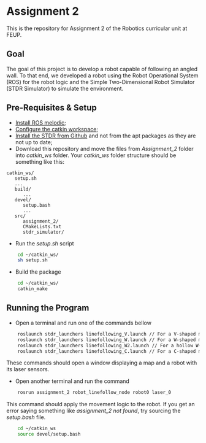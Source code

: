 # Assignment 2

This is the repository for Assignment 2 of the Robotics curricular unit at FEUP. 

## Goal

The goal of this project is to develop a robot capable of following an angled wall. To that end, we developed a robot using the Robot Operational System (ROS) for the robot logic and the Simple Two-Dimensional Robot Simulator (STDR Simulator) to simulate the environment.

## Pre-Requisites & Setup

- [Install ROS melodic](http://wiki.ros.org/melodic/Installation);
- [Configure the catkin workspace](http://wiki.ros.org/ROS/Tutorials/InstallingandConfiguringROSEnvironment#Create_a_ROS_Workspace);
- [Install the STDR from Github](http://wiki.ros.org/stdr_simulator/Tutorials/Set%20up%20STDR%20Simulator#Get_STDR_Simulator_from_Github) and not from the apt packages as they are not up to date;
- Download this repository and move the files from *Assignment_2* folder into *catkin_ws* folder. Your *catkin_ws* folder structure should be something like this:
```
catkin_ws/
   setup.sh
   ...
   build/
      ...
   devel/
      setup.bash
      ...
   src/
      assignment_2/
      CMakeLists.txt
      stdr_simulator/
```
- Run the *setup.sh* script

```sh
    cd ~/catkin_ws/
    sh setup.sh
```

- Build the package

```sh
    cd ~/catkin_ws/
    catkin_make
```

## Running the Program

- Open a terminal and run one of the commands bellow

```sh
    roslaunch stdr_launchers linefollowing_V.launch // For a V-shaped map
    roslaunch stdr_launchers linefollowing_W.launch // For a W-shaped map
    roslaunch stdr_launchers linefollowing_W2.launch // For a hollow W-shaped map
    roslaunch stdr_launchers linefollowing_C.launch // For a C-shaped map
```

These commands should open a window displaying a map and a robot with its laser sensors.

- Open another terminal and run the command

```sh
    rosrun assignment_2 robot_linefollow_node robot0 laser_0
```

This command should apply the movement logic to the robot. If you get an error saying something like *assignment_2 not found*, try sourcing the *setup.bash* file.
```sh
    cd ~/catkin_ws
    source devel/setup.bash
```
